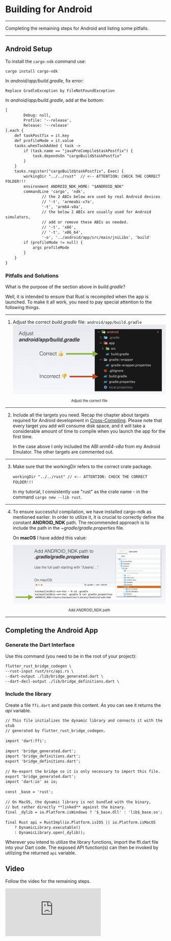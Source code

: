 # Building for Android

---

Completing the remaining steps for Android and listing some pitfalls.

---

## Android Setup

To install the `cargo-ndk` command use:

```
cargo install cargo-ndk
```

In _android/app/build.gradle_, fix error:

```
Replace GradleException by FileNotFoundException
```

In _android/app/build.gradle_, add at the bottom:

```
[
        Debug: null,
        Profile: '--release',
        Release: '--release'
].each {
    def taskPostfix = it.key
    def profileMode = it.value
    tasks.whenTaskAdded { task ->
        if (task.name == "javaPreCompile$taskPostfix") {
            task.dependsOn "cargoBuild$taskPostfix"
        }
    }
    tasks.register("cargoBuild$taskPostfix", Exec) {
        workingDir "../../rust"  // <-- ATTENTION: CHECK THE CORRECT FOLDER!!!
        environment ANDROID_NDK_HOME: "$ANDROID_NDK"
        commandLine 'cargo', 'ndk',
                // the 2 ABIs below are used by real Android devices
                // '-t', 'armeabi-v7a',
                '-t', 'arm64-v8a',
                // the below 2 ABIs are usually used for Android simulators,
                // add or remove these ABIs as needed.
                // '-t', 'x86',
                // '-t', 'x86_64',
                '-o', '../android/app/src/main/jniLibs', 'build'
        if (profileMode != null) {
            args profileMode
        }
    }
}
```

### Pitfalls and Solutions

What is the purpose of the section above in _build.gradle_?

Well, it is intended to ensure that Rust is recompiled when the app is launched. To make it all work, you need to pay special attention to the following things.

---

1. Adjust the correct _build.gradle_ file: `android/app/build.gradle` <figure style="margin:0;"><img src="../assets/android-pitfall-1.png" alt="Adjust the correct file"><figcaption style="font-size: 0.8em;text-align:center;"><p>Adjust the correct file</p></figcaption></figure>

---

2. Include all the targets you need. Recap the chapter about targets required for Android development in [Cross-Compiling](../overview/cross-compiling.md). Please note that every target you add will consume disk space, and it will take a considerable amount of time to compile when you launch the app for the first time.

   In the case above I only included the ABI _arm64-v8a_ from my Android Emulator. The other targets are commented out.

---

3.  Make sure that the workingDir refers to the correct crate package.

    `workingDir "../../rust" // <-- ATTENTION: CHECK THE CORRECT FOLDER!!!`

    In my tutorial, I consistently use "rust" as the crate name - in the command `cargo new --lib rust`.

---

4. To ensure successful compilation, we have installed cargo-ndk as mentioned earlier. In order to utilize it, it is crucial to correctly define the constant **ANDROID_NDK** path. The recommended approach is to include the path in the _~gradle/gradle.properties_ file.

   On **macOS** I have added this value: <figure style="margin:0;"><img src="../assets/android-pitfall-2.png" alt="Add ANDROID_NDK path"><figcaption style="font-size: 0.8em;text-align:center;"><p>Add ANDROID_NDK path</p></figcaption></figure>

---

## Completing the Android App

### Generate the Dart Interface

Use this command (you need to be in the root of your project):

```
flutter_rust_bridge_codegen \
--rust-input rust/src/api.rs \
--dart-output ./lib/bridge_generated.dart \
--dart-decl-output ./lib/bridge_definitions.dart \
```

### Include the library

Create a file `ffi.dart` and paste this content. As you can see it returns the _api_ variable.

```
// This file initializes the dynamic library and connects it with the stub
// generated by flutter_rust_bridge_codegen.

import 'dart:ffi';

import 'bridge_generated.dart';
import 'bridge_definitions.dart';
export 'bridge_definitions.dart';

// Re-export the bridge so it is only necessary to import this file.
export 'bridge_generated.dart';
import 'dart:io' as io;

const _base = 'rust';

// On MacOS, the dynamic library is not bundled with the binary,
// but rather directly **linked** against the binary.
final _dylib = io.Platform.isWindows ? '$_base.dll' : 'lib$_base.so';

final Rust api = RustImpl(io.Platform.isIOS || io.Platform.isMacOS
    ? DynamicLibrary.executable()
    : DynamicLibrary.open(_dylib));
```

Wherever you intend to utilize the library functions, import the ffi.dart file into your Dart code. The exposed API function(s) can then be invoked by utilizing the returned `api` variable.

## Video

Follow the video for the remaining steps.

<iframe 
    class="video"  
    src="https://www.youtube.com/embed/P0pAXl5HvOc" 
    title="Building a Simple App for SHIMMER - finalize the ANDROID part" 
    frameborder="0" 
    allow="accelerometer; autoplay; clipboard-write; encrypted-media; gyroscope; picture-in-picture; web-share" 
    allowfullscreen>
</iframe>
